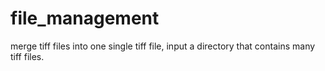 # file_management
merge tiff files into one single tiff file, input a directory that contains many tiff files. 
